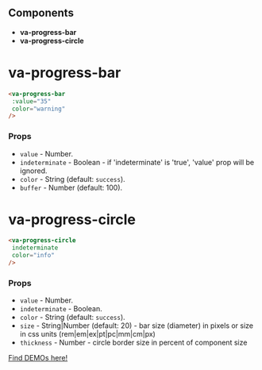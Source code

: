 ## Components

* **va-progress-bar**
* **va-progress-circle**

# va-progress-bar

```html
<va-progress-bar 
 :value="35" 
 color="warning"
/>
```  

### Props
* `value` - Number.
* `indeterminate` - Boolean - if 'indeterminate' is 'true', 'value' prop will be ignored.
* `color` - String  (default: `success`).
* `buffer` - Number (default: 100).

# va-progress-circle

```html
<va-progress-circle 
 indeterminate 
 color="info"
/>
```

### Props
* `value` - Number.
* `indeterminate` - Boolean.
* `color` - String  (default: `success`).
* `size` - String|Number (default: 20) - bar size (diameter) in pixels or size in css units (rem|em|ex|pt|pc|mm|cm|px)
* `thickness` - Number - circle border size in percent of component size

[Find DEMOs here!](http://vuestic.epicmax.co/#/admin/statistics/progress-bars)
